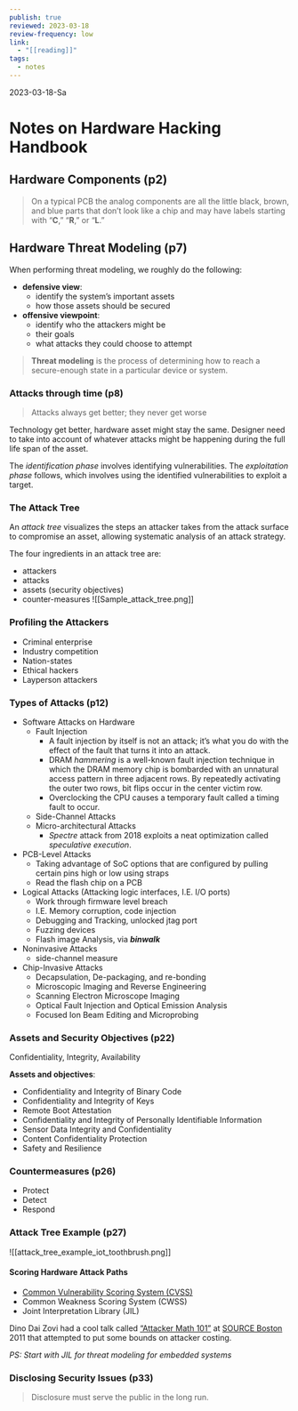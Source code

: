 ```yaml
---
publish: true
reviewed: 2023-03-18
review-frequency: low
link:
  - "[[reading]]"
tags:
  - notes
---
```

2023-03-18-Sa

# Notes on Hardware Hacking Handbook

## Hardware Components (p2)
> On a typical PCB the analog components are all the little black, brown, and blue parts that don’t look like a chip and may have labels starting with “**C**,” “**R**,” or “**L**.”

## Hardware Threat Modeling (p7)
When performing threat modeling, we roughly do the following:
- **defensive view**:
    - identify the system’s important assets
    - how those assets should be secured
- **offensive viewpoint**:
    - identify who the attackers might be
    - their goals
    -  what attacks they could choose to attempt

> **Threat modeling** is the process of determining how to reach a secure-enough state in a particular device or system.

### Attacks through time (p8)
> Attacks always get better; they never get worse

Technology get better, hardware asset might stay the same. Designer need to take into account of whatever attacks might be happening during the full life span of the asset.

The *identification phase* involves identifying vulnerabilities. The *exploitation phase* follows, which involves using the identified vulnerabilities to exploit a target.

### The Attack Tree
An *attack tree* visualizes the steps an attacker takes from the attack surface to compromise an asset, allowing systematic analysis of an attack strategy.

The four ingredients in an attack tree are:
- attackers
- attacks
- assets (security objectives)
- counter-measures
![[Sample_attack_tree.png]]

### Profiling the Attackers
- Criminal enterprise
- Industry competition
- Nation-states
- Ethical hackers
- Layperson attackers

### Types of Attacks (p12)
- Software Attacks on Hardware
    - Fault Injection
        - A fault injection by itself is not an attack; it’s what you do with the effect of the fault that turns it into an attack.
        - DRAM *hammering* is a well-known fault injection technique in which   the DRAM memory chip is bombarded with an unnatural access pattern   in three adjacent rows. By repeatedly activating the outer two rows, bit flips occur in the center victim row.
        - Overclocking the CPU causes a temporary fault called a timing fault to occur.
    - Side-Channel Attacks
    - Micro-architectural Attacks
        - *Spectre* attack from 2018 exploits a neat optimization called *speculative execution*.
- PCB-Level Attacks
    - Taking advantage of SoC options that are configured by pulling certain pins high or low using straps
    - Read the flash chip on a PCB
- Logical Attacks (Attacking logic interfaces, I.E. I/O ports)
    - Work through firmware level breach
    - I.E. Memory corruption, code injection
    - Debugging and Tracking, unlocked jtag port
    - Fuzzing devices
    - Flash image Analysis, via ***binwalk***
- Noninvasive Attacks
    - side-channel measure
- Chip-Invasive Attacks
    - Decapsulation, De-packaging, and re-bonding
    - Microscopic Imaging and Reverse Engineering
    - Scanning Electron Microscope Imaging
    - Optical Fault Injection and Optical Emission Analysis
    - Focused Ion Beam Editing and Microprobing

### Assets and Security Objectives (p22)
Confidentiality, Integrity, Availability

**Assets and objectives**:
- Confidentiality and Integrity of Binary Code
- Confidentiality and Integrity of Keys
- Remote Boot Attestation
- Confidentiality and Integrity of Personally Identifiable Information
- Sensor Data Integrity and Confidentiality
- Content Confidentiality Protection
- Safety and Resilience

### Countermeasures (p26)
- Protect
- Detect
- Respond

### Attack Tree Example (p27)
![[attack_tree_example_iot_toothbrush.png]]
#### Scoring Hardware Attack Paths
- [Common Vulnerability Scoring System (CVSS)](https://www.first.org/cvss/calculator/3.1)
- Common Weakness Scoring System (CWSS)
- Joint Interpretation Library (JIL)

Dino Dai Zovi had a cool talk called [“Attacker Math 101”](https://trailofbits.files.wordpress.com/2011/08/attacker-math.pdf) at [SOURCE Boston](https://techchannel.att.com/play-video.cfm/2011/7/14/Conference-TV-SOURCE-Boston:-Attacker-Math-101) 2011 that attempted to put some bounds on attacker costing.

*PS: Start with JIL for threat modeling for embedded systems*

### Disclosing Security Issues (p33)
> Disclosure must serve the public in the long run.


